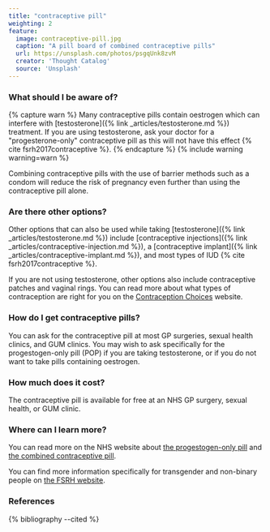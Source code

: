 ```yaml
---
title: "contraceptive pill"
weighting: 2
feature:
  image: contraceptive-pill.jpg
  caption: "A pill board of combined contraceptive pills"
  url: https://unsplash.com/photos/psgqUnk8zvM
  creator: 'Thought Catalog'
  source: 'Unsplash'
---
```


### What should I be aware of?

{% capture warn %}
Many contraceptive pills contain oestrogen which can interfere with [testosterone]({% link _articles/testosterone.md %}) treatment. If you are using testosterone, ask your doctor for a "progesterone-only" contraceptive pill as this will not have this effect {% cite fsrh2017contraceptive %}.
{% endcapture %}
{% include warning warning=warn %}

Combining contraceptive pills with the use of barrier methods such as a condom will reduce the risk of pregnancy even further than using the contraceptive pill alone.

### Are there other options?

Other options that can also be used while taking [testosterone]({% link _articles/testosterone.md %}) include [contraceptive injections]({% link _articles/contraceptive-injection.md %}), a [contraceptive implant]({% link _articles/contraceptive-implant.md %}), and most types of IUD {% cite fsrh2017contraceptive %}.

If you are not using testosterone, other options also include contraceptive patches and vaginal rings. You can read more about what types of contraception are right for you on the [Contraception Choices](https://www.contraceptionchoices.org/whats-right-for-me) website.

### How do I get contraceptive pills?

You can ask for the contraceptive pill at most GP surgeries, sexual health clinics, and GUM clinics. You may wish to ask specifically for the progestogen-only pill (POP) if you are taking testosterone, or if you do not want to take pills containing oestrogen.

### How much does it cost?

The contraceptive pill is available for free at an NHS GP surgery, sexual health, or GUM clinic.

### Where can I learn more?

You can read more on the NHS website about [the progestogen-only pill](https://www.nhs.uk/conditions/contraception/the-pill-progestogen-only/) and [the combined contraceptive pill](https://www.nhs.uk/conditions/contraception-guide/pages/combined-contraceptive-pill.aspx).

You can find more information specifically for transgender and non-binary people on [the FSRH website](https://www.fsrh.org/documents/fsrh-ceu-statement-contraceptive-choices-and-sexual-health-for/contraceptive-choices-and-sexual-health-for-transgender-non-binary-people-oct-2017.pdf).

### References

{% bibliography --cited %}
